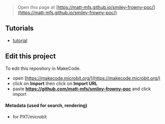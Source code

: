
> Open this page at [https://matt-mfs.github.io/smiley-frowny-poc/](https://matt-mfs.github.io/smiley-frowny-poc/)

## Tutorials

* [tutorial](/smiley-frowny-poc/tutorial)

## Edit this project

To edit this repository in MakeCode.

* open [https://makecode.microbit.org/](https://makecode.microbit.org/)
* click on **Import** then click on **Import URL**
* paste **https://github.com/matt-mfs/smiley-frowny-poc** and click import

#### Metadata (used for search, rendering)

* for PXT/microbit
<script src="https://makecode.com/gh-pages-embed.js"></script><script>makeCodeRender("{{ site.makecode.home_url }}", "{{ site.github.owner_name }}/{{ site.github.repository_name }}");</script>
